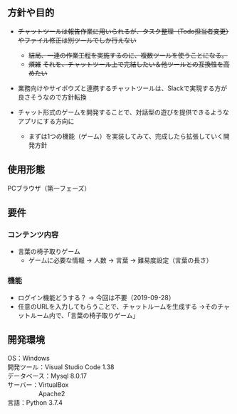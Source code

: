 ﻿## 方針や目的
- ~~チャットツールは報告作業に用いられるが、タスク整理（Todo担当者変更）やファイル修正は別ツールでしか行えない~~
  - ~~結局、一連の作業工程を実施するのに、複数ツールを使うことになる。~~
  - ~~煩雑~~
~~それを、チャットツール上で完結したい＆他ツールとの互換性を高めたい~~

- 業務向けやサイボウズと連携するチャットツールは、Slackで実現する方が<br>良さそうなので方針転換
- チャット形式のゲームを開発することで、対話型の遊びを提供できるような<br>アプリにする方向に
  - まずは1つの機能（ゲーム）を実装してみて、完成したら拡張していく開発方針

## 使用形態
PCブラウザ（第一フェーズ）

## 要件
### コンテンツ内容
- 言葉の椅子取りゲーム
  - ゲームに必要な情報
     → 人数
     → 言葉
     → 難易度設定（言葉の長さ）
### 機能
- ログイン機能どうする？
→ 今回は不要（2019-09-28）
- 任意のURLを入力してもらうことで、チャットルームを生成する
→そのチャットルーム内で、「言葉の椅子取りゲーム」

## 開発環境
OS：Windows<br>
開発ツール：Visual Studio Code 1.38<br>
データベース：Mysql 8.0.17<br>
サーバー：VirtualBox<br>
　　　　　Apache2<br>
言語：Python 3.7.4<br>


